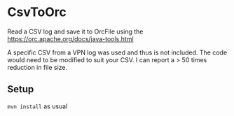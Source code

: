 # CsvToOrc
Read a CSV log and save it to OrcFile using the https://orc.apache.org/docs/java-tools.html 

A specific CSV from a VPN log was used and thus is not included. The code would need to be modified to suit your CSV. I can report a > 50 times reduction in file size.

## Setup
`mvn install` as usual



